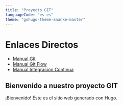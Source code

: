 ```yaml
---
title: "Proyecto GIT"
languageCode: "es-es"
theme: "gohugo-theme-ananke-master"
---
```


# Enlaces Directos

- [Manual Git](./Manual-GIT/manualGit.md)
- [Manual Git Flow](./Manual-GIT-FLOW/manualGitFlow.md)
- [Manual Integración Continua](./Integracion-continua/Manual-Integracion.md)

## Bienvenido a nuestro proyecto GIT

¡Bienvenido! Éste es el sitio web generado con Hugo.
